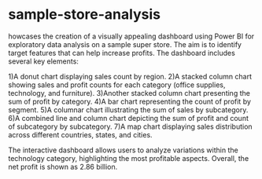 # sample-store-analysis

howcases the creation of a visually appealing dashboard using Power BI for exploratory data analysis on a sample super store. The aim is to identify target features that can help increase profits. The dashboard includes several key elements:

1)A donut chart displaying sales count by region.
2)A stacked column chart showing sales and profit counts for each category (office supplies, technology, and furniture).
3)Another stacked column chart presenting the sum of profit by category.
4)A bar chart representing the count of profit by segment.
5)A columnar chart illustrating the sum of sales by subcategory.
6)A combined line and column chart depicting the sum of profit and count of subcategory by subcategory.
7)A map chart displaying sales distribution across different countries, states, and cities.

The interactive dashboard allows users to analyze variations within the technology category, highlighting the most profitable aspects. Overall, the net profit is shown as 2.86 billion.
